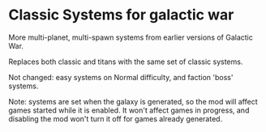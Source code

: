 # Classic Systems for galactic war

More multi-planet, multi-spawn systems from earlier versions of Galactic War.

Replaces both classic and titans with the same set of classic systems.

Not changed: easy systems on Normal difficulty, and faction 'boss' systems.

Note: systems are set when the galaxy is generated, so the mod will affect games started while it is enabled. It won't affect games in progress, and disabling the mod won't turn it off for games already generated.
